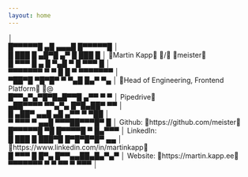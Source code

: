 ```yaml
---
layout: home
---
```


<div class="vcard">
                               │<br/>
   █▀▀▀▀▀█ ▄█ ▄▄▄█   █▀▀▀▀▀█   │<br/>
   █ ███ █ ▄█▀█   ▄▀ █ ███ █   │   <span class="color-229">Martin Kapp</span> <span class="color-90">/</span> <span class="color-215">meister</span><br/>
   █ ▀▀▀ █ ▄ █ ▀▄█ ▀ █ ▀▀▀ █   │<br/>
   ▀▀▀▀▀▀▀ ▀ ▀ █ █ ▀ ▀▀▀▀▀▀▀   │<br/>
   ▀██▀█ ▀█▀█▀ ▀  ▀▄█ █▄▀ ▀▄   │   <span class="color-84">Head of Engineering, Frontend Platform</span> <span class="color-215">@<br/>
   █▀▀▄▀▄▀█▀█▄█▀▀█ ▄▀▀ ▀ ▀     │   Pipedrive</span><br/>
   ▄██▀▀▀▀ ▀▀▄▀▄  █▀█▄██▀ ▀▀   │<br/>
   █  ▄██▀ ▄▄█ ▄█  ▄▀▀ ▀ ▀██   │<br/>
   ▀ ▀▀▀ ▀ ▄▄█ ▀▀▀██▀▀▀█▀  █   │   Github:    <span class="color-215">https://github.com/meister</span><br/>
   █▀▀▀▀▀█ ▀█ █▀▀▀▀█ ▀ █▄▀▀▀   │   LinkedIn:<br/>
   █ ███ █ ███▀█ █▀█▀█▀█▀ ▄▄   │   <span class="color-215">https://www.linkedin.com/in/martinkapp</span><br/>
   █ ▀▀▀ █ █▀▄ █▀▀▄▄██▄█▄▀▄▀   │   Website:   <span class="color-215">https://martin.kapp.ee</span><br/>
   ▀▀▀▀▀▀▀ ▀ ▀   ▀▀ ▀    ▀▀▀   │<br/>
</div>
